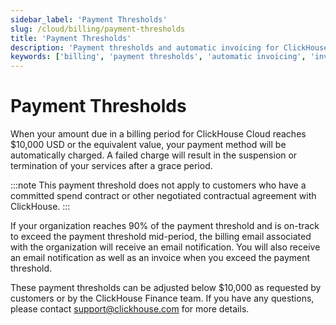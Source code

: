 ```yaml
---
sidebar_label: 'Payment Thresholds'
slug: /cloud/billing/payment-thresholds
title: 'Payment Thresholds'
description: 'Payment thresholds and automatic invoicing for ClickHouse Cloud.'
keywords: ['billing', 'payment thresholds', 'automatic invoicing', 'invoice']
---
```


# Payment Thresholds

When your amount due in a billing period for ClickHouse Cloud reaches $10,000 USD or the equivalent value, your payment method will be automatically charged. A failed charge will result in the suspension or termination of your services after a grace period. 

:::note
This payment threshold does not apply to customers who have a committed spend contract or other negotiated contractual agreement with ClickHouse.
:::

If your organization reaches 90% of the payment threshold and is on-track to exceed the payment threshold mid-period, the billing email associated with the organization will receive an email notification. You will also receive an email notification as well as an invoice when you exceed the payment threshold.

These payment thresholds can be adjusted below $10,000 as requested by customers or by the ClickHouse Finance team. If you have any questions, please contact support@clickhouse.com for more details.
